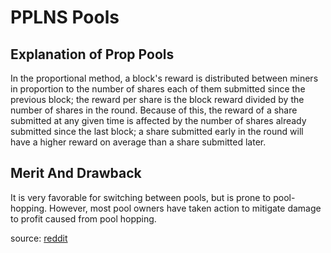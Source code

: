 # PPLNS Pools

## Explanation of Prop Pools
In the proportional method, a block's reward is distributed between miners in proportion to the number of shares each of them submitted since the previous block; the reward per share is the block reward divided by the number of shares in the round. Because of this, the reward of a share submitted at any given time is affected by the number of shares already submitted since the last block; a share submitted early in the round will have a higher reward on average than a share submitted later.

## Merit And Drawback
It is very favorable for switching between pools, but is prone to pool-hopping. However, most pool owners have taken action
to mitigate damage to profit caused from pool hopping.

source: [reddit](https://bitcoin.stackexchange.com/questions/5072/what-is-pool-hopping)
